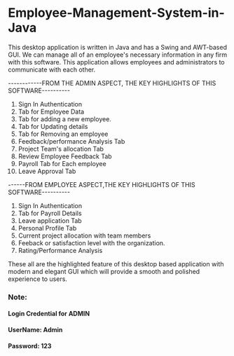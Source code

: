 # Employee-Management-System-in-Java
This desktop application is written in Java and has a Swing and AWT-based GUI.
We can manage all of an employee's necessary information in any firm with this software. This application allows employees and administrators to communicate with each other.

------------FROM THE ADMIN ASPECT, THE KEY HIGHLIGHTS OF THIS SOFTWARE----------
1. Sign In Authentication
2. Tab for Employee Data
3. Tab for adding a new employee.
4. Tab for Updating details
5. Tab for Removing an employee
6. Feedback/performance Analysis Tab
7. Project Team's allocation Tab
8. Review Employee Feedback Tab
9. Payroll Tab for Each employee
10. Leave Approval Tab

------FROM EMPLOYEE ASPECT,THE KEY HIGHLIGHTS OF THIS SOFTWARE----------
1. Sign In Authentication
2. Tab for Payroll Details 
3. Leave application Tab
4. Personal Profile Tab
5. Current project allocation with team members
6. Feeback or satisfaction level with the organization.
7. Rating/Performance Analysis 

These all are the highlighted feature of this desktop based application with modern and elegant GUI which will provide a smooth and polished experience to users.

### Note:
#### Login Credential for ADMIN   
#### UserName: Admin
#### Password: 123
